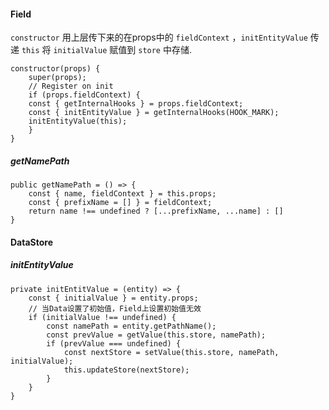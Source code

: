 #### Field
`constructor` 用上层传下来的在props中的 `fieldContext` ，`initEntityValue` 传递 `this` 将 `initialValue` 赋值到 `store` 中存储.
```
constructor(props) {
    super(props);
    // Register on init
    if (props.fieldContext) {
    const { getInternalHooks } = props.fieldContext;
    const { initEntityValue } = getInternalHooks(HOOK_MARK);
    initEntityValue(this);
    }
}

```

##### getNamePath
```
public getNamePath = () => {
    const { name, fieldContext } = this.props;
    const { prefixName = [] } = fieldContext;
    return name !== undefined ? [...prefixName, ...name] : []
}
```

#### DataStore
##### initEntityValue
```
private initEntitValue = (entity) => {
    const { initialValue } = entity.props;
    // 当Data设置了初始值，Field上设置初始值无效
    if (initialValue !== undefined) {
        const namePath = entity.getPathName();
        const prevValue = getValue(this.store, namePath);
        if (prevValue === undefined) {
            const nextStore = setValue(this.store, namePath, initialValue);
            this.updateStore(nextStore);
        }
    }
}
```